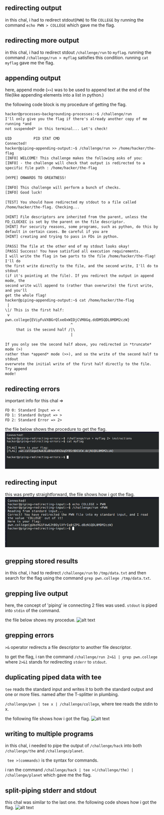 ## redirecting output

in this chal, i had to redirect stdout(```PWN```) to file ```COLLEGE``` by running the command ```echo PWN > COLLEGE``` which gave me the flag.

## redirecting more output

in this chal, i had to redirect stdout ```/challenge/run``` to ```myflag```.
running the command ```/challenge/run > myflag``` satisfies this condition. running ```cat myflag``` gave me the flag.

## appending output

here, append mode (```>>```) was to be used to append text at the end of the file(like appending elements into a list in python.)

the following code block is my procedure of getting the flag.
```
hacker@processes~backgrounding-processes:~$ /challenge/run
I'll only give you the flag if there's already another copy of me running *and 
not suspended* in this terminal... Let's check!

UID          PID STAT CMD
Connected!                                                                        
hacker@piping~appending-output:~$ /challenge/run >> /home/hacker/the-flag
[INFO] WELCOME! This challenge makes the following asks of you:
[INFO] - the challenge will check that output is redirected to a specific file path : /home/hacker/the-flag

[HYPE] ONWARDS TO GREATNESS!

[INFO] This challenge will perform a bunch of checks.
[INFO] Good luck!

[TEST] You should have redirected my stdout to a file called /home/hacker/the-flag. Checking...

[HINT] File descriptors are inherited from the parent, unless the FD_CLOEXEC is set by the parent on the file descriptor.
[HINT] For security reasons, some programs, such as python, do this by default in certain cases. Be careful if you are
[HINT] creating and trying to pass in FDs in python.

[PASS] The file at the other end of my stdout looks okay!
[PASS] Success! You have satisfied all execution requirements.
I will write the flag in two parts to the file /home/hacker/the-flag! I'll do 
the first write directly to the file, and the second write, I'll do to stdout 
(if it's pointing at the file). If you redirect the output in append mode, the 
second write will append to (rather than overwrite) the first write, and you'll 
get the whole flag!
hacker@piping~appending-output:~$ cat /home/hacker/the-flag
 | 
\|/ This is the first half:
 v 
pwn.college{EViyFuVXBGrQlxeOxWIDjCVM8Gq.ddDM5QDL0MDM2czW}
                              ^
     that is the second half /|\
                              |

If you only see the second half above, you redirected in *truncate* mode (>) 
rather than *append* mode (>>), and so the write of the second half to stdout 
overwrote the initial write of the first half directly to the file. Try append 
mode!
```

## redirecting errors

important info for this chal => 
```
FD 0: Standard Input => <
FD 1: Standard Output => >
FD 2: Standard Error => 2>
```

the file below shows the procedure to get the flag.
![alt text](/assets/stderr.png)

## redirecting input

this was pretty straightforward, the file shows how i got the flag.
![alt text](/assets/stdin.png)

## grepping stored results

in this chal, i had to redirect ```/challenge/run``` to ```/tmp/data.txt``` and then search for the flag using the command ```grep pwn.college /tmp/data.txt```.

## grepping live output

here, the concept of 'piping' ie connecting 2 files was used.
```stdout``` is piped into ```stdin``` of the command.

the file below shows my procedue.
![alt text](/assets/piping.png)

## grepping errors

```>&``` operator redirects a file descriptor to another file descriptor.

to get the flag, i ran the command ```/challenge/run 2>&1 | grep pwn.college``` where ```2>&1``` stands for redirecting ```stderr``` to ```stdout```.

## duplicating piped data with tee

```tee``` reads the standard input and writes it to both the standard output and one or more files. named after the T-splitter in plumbing.

```/challenge/pwn | tee x | /challenge/college```, where tee reads the stdin to x.

the following file shows how i got the flag.
![alt text](/assets/tee.png)

## writing to multiple programs

in this chal, i needed to pipe the output of ```/challenge/hack``` into both ```/challenge/the``` and ```/challenge/planet```.

``` tee >(commands)``` is the syntax for commands.

i ran the command ```/challenge/hack | tee >(/challenge/the) | /challenge/planet``` which gave me the flag.

## split-piping stderr and stdout

this chal was similar to the last one.
the following code shows how i got the flag.
![alt text](/assets/split_piping.png)
